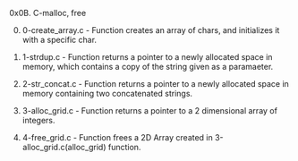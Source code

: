 0x0B. C-malloc, free

0. 0-create_array.c - Function creates an array of chars, and initializes it with a specific char.

1. 1-strdup.c - Function returns a pointer to a newly allocated space in memory, which contains a copy of the string given as a paramaeter.

2. 2-str_concat.c - Function returns a pointer to a newly allocated space in memory containing two concatenated strings.

3. 3-alloc_grid.c - Function returns a pointer to a 2 dimensional array of integers.

4. 4-free_grid.c - Function frees a 2D Array created in 3-alloc_grid.c(alloc_grid) function.